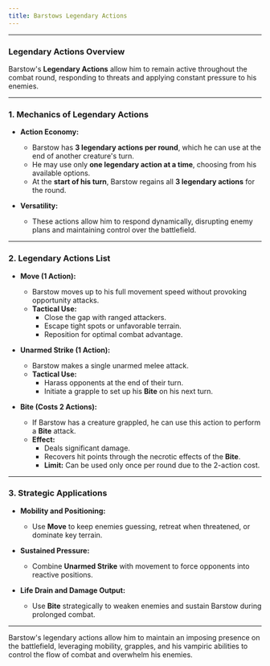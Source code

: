 ```yaml
---
title: Barstows Legendary Actions
---
```


---

### **Legendary Actions Overview**  

Barstow's **Legendary Actions** allow him to remain active throughout the combat round, responding to threats and applying constant pressure to his enemies.

---

### **1. Mechanics of Legendary Actions**  

- **Action Economy:**  
  - Barstow has **3 legendary actions per round**, which he can use at the end of another creature's turn.  
  - He may use only **one legendary action at a time**, choosing from his available options.  
  - At the **start of his turn**, Barstow regains all **3 legendary actions** for the round.  

- **Versatility:**  
  - These actions allow him to respond dynamically, disrupting enemy plans and maintaining control over the battlefield.

---

### **2. Legendary Actions List**  

- **Move (1 Action):**  
  - Barstow moves up to his full movement speed without provoking opportunity attacks.  
  - **Tactical Use:**  
    - Close the gap with ranged attackers.  
    - Escape tight spots or unfavorable terrain.  
    - Reposition for optimal combat advantage.

- **Unarmed Strike (1 Action):**  
  - Barstow makes a single unarmed melee attack.  
  - **Tactical Use:**  
    - Harass opponents at the end of their turn.  
    - Initiate a grapple to set up his **Bite** on his next turn.  

- **Bite (Costs 2 Actions):**  
  - If Barstow has a creature grappled, he can use this action to perform a **Bite** attack.  
  - **Effect:**  
    - Deals significant damage.  
    - Recovers hit points through the necrotic effects of the **Bite**.  
    - **Limit:** Can be used only once per round due to the 2-action cost.

---

### **3. Strategic Applications**  

- **Mobility and Positioning:**  
  - Use **Move** to keep enemies guessing, retreat when threatened, or dominate key terrain.  

- **Sustained Pressure:**  
  - Combine **Unarmed Strike** with movement to force opponents into reactive positions.  

- **Life Drain and Damage Output:**  
  - Use **Bite** strategically to weaken enemies and sustain Barstow during prolonged combat.

---

Barstow's legendary actions allow him to maintain an imposing presence on the battlefield, leveraging mobility, grapples, and his vampiric abilities to control the flow of combat and overwhelm his enemies.
